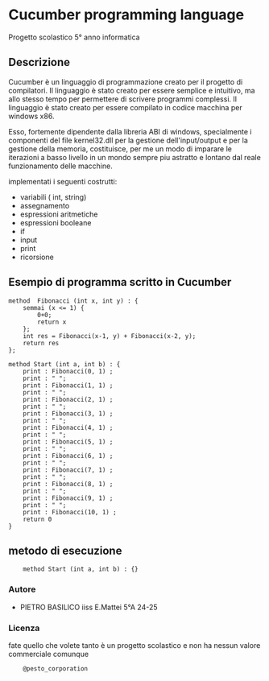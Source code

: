 # Cucumber programming language 
Progetto scolastico 5° anno informatica

## Descrizione
Cucumber è un linguaggio di programmazione creato per il progetto di compilatori. Il linguaggio è stato creato per essere semplice e intuitivo, ma allo stesso tempo per permettere di scrivere programmi complessi. Il linguaggio è stato creato per essere compilato in codice macchina per windows x86.

Esso, fortemente dipendente dalla libreria ABI di windows, specialmente i componenti del file kernel32.dll per la gestione dell'input/output e per la gestione della memoria, costituisce, per me un modo di imparare le iterazioni a basso livello in un mondo sempre piu astratto e lontano dal reale funzionamento delle macchine.

implementati i seguenti costrutti:
- variabili ( int, string)
- assegnamento
- espressioni aritmetiche
- espressioni booleane
- if
- input
- print
- ricorsione


## Esempio di programma scritto in Cucumber
```
method  Fibonacci (int x, int y) : {
    semmai (x <= 1) {
        0+0;
        return x
    };
    int res = Fibonacci(x-1, y) + Fibonacci(x-2, y);
    return res
};

method Start (int a, int b) : {
    print : Fibonacci(0, 1) ;
    print : " ";
    print : Fibonacci(1, 1) ;
    print : " ";
    print : Fibonacci(2, 1) ;
    print : " ";
    print : Fibonacci(3, 1) ;
    print : " ";
    print : Fibonacci(4, 1) ;
    print : " ";
    print : Fibonacci(5, 1) ;
    print : " ";
    print : Fibonacci(6, 1) ;
    print : " ";
    print : Fibonacci(7, 1) ;
    print : " ";
    print : Fibonacci(8, 1) ;
    print : " ";
    print : Fibonacci(9, 1) ;
    print : " ";
    print : Fibonacci(10, 1) ;
    return 0
}
```

## metodo di esecuzione
```
    method Start (int a, int b) : {}
```

### Autore
- PIETRO BASILICO iiss E.Mattei 5°A 24-25

### Licenza
fate quello che volete tanto è un progetto scolastico e non ha nessun valore commerciale comunque
```
    @pesto_corporation
```
